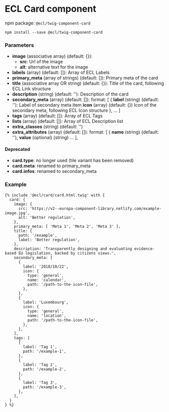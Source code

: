 # ECL Card component

npm package: `@ecl/twig-component-card`

```shell
npm install --save @ecl/twig-component-card
```

### Parameters

- **image** (associative array) (default: {}):
  - **src**: Url of the image
  - **alt**: alternative text for the image
- **labels** (array) (default: []): Array of ECL Labels
- **primary_meta** (array of strings) (default: []): Primary meta of the card
- **title** (associative array OR string) (default: {}): Title of the card, following ECL Link structure
- **description** (string) (default: ''): Description of the card
- **secondary_meta** (array) (default: []): format: [
  {
  **label** (string) (default: ''): Label of secondary meta item
  **icon** (array) (default: {}) Icon of the secondary meta, following ECL Icon structure
  },
  ...
  ]
- **tags** (array) (default: []): Array of ECL Tags
- **lists** (array) (default: []): Array of ECL Description list
- **extra_classes** (string) (default: '')
- **extra_attributes** (array) (default: []): format: [
  {
  **name** (string) (default: ''),
  **value** (optional) (string)
  ...
  ],

#### Deprecated

- **card.type**: no longer used (tile variant has been removed)
- **card.meta**: renamed to primary_meta
- **card.infos**: renamed to secondary_meta

### Example

<!-- prettier-ignore -->
```twig
{% include '@ecl/card/card.html.twig' with { 
  card: { 
    image: { 
      src: 'https://v2--europa-component-library.netlify.com/example-image.jpg', 
      alt: 'Better regulation', 
    }, 
    primary_meta: [ 'Meta 1', 'Meta 2', 'Meta 3' ], 
    title: { 
      path: '/example', 
      label: 'Better regulation', 
    }, 
    description: 'Transparently designing and evaluating evidence-based EU legislation, backed by citizens views.', 
    secondary_meta: [ 
      { 
        label: '2018/10/22', 
        icon: { 
          type: 'general', 
          name: 'calendar', 
          path: '/path-to-the-icon-file', 
        }, 
      }, 
      { 
        label: 'Luxembourg', 
        icon: { 
          type: 'general', 
          name: 'location', 
          path: '/path-to-the-icon-file', 
        }, 
      }, 
    ], 
    tags: [ 
      { 
        label: 'Tag 1', 
        path: '/example-1', 
      }, 
      { 
        label: 'Tag 2', 
        path: '/example-2', 
      }, 
      { 
        label: 'Tag 3', 
        path: '/example-3', 
      }, 
    ], 
  } 
} %}
```
